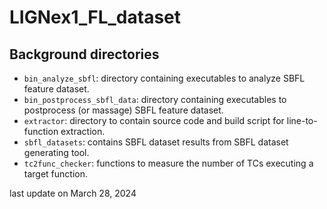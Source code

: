 # LIGNex1_FL_dataset

## Background directories
* ``bin_analyze_sbfl``: directory containing executables to analyze SBFL feature dataset.
* ``bin_postprocess_sbfl_data``: directory containing executables to postprocess (or massage) SBFL feature dataset.
* ``extractor``: directory to contain source code and build script for line-to-function extraction.
* ``sbfl_datasets``: contains SBFL dataset results from SBFL dataset generating tool.
* ``tc2func_checker``: functions to measure the number of TCs executing a target function.

last update on March 28, 2024
